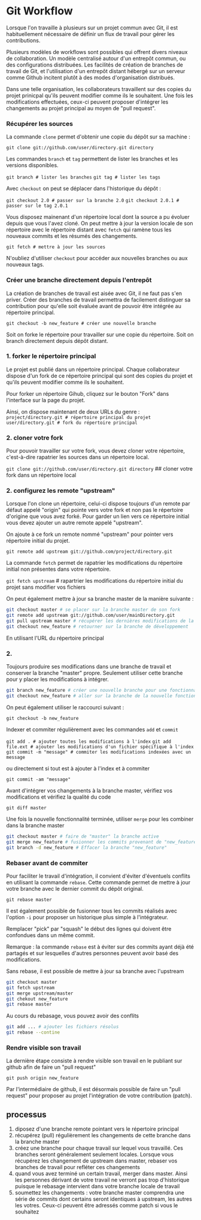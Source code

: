 Git Workflow
============

Lorsque l'on travaille à plusieurs sur un projet commun avec Git, il est habituellement nécessaire de définir un flux de travail pour gérer les contributions.

Plusieurs modèles de workflows sont possibles qui offrent divers niveaux de collaboration. Un modèle centralisé autour d'un entrepôt commun, ou des configurations distribuées. Les facilités de création de branches de travail de Git, et l'utilisation d'un entrepôt distant hébergé sur un serveur comme Github incitent plutôt à des modes d'organisation distribués.

Dans une telle organisation, les collaborateurs travaillent sur des copies du projet prinicpal qu'ils peuvent modifier comme ils le souhaitent. Une fois les modifications effectuées, ceux-ci peuvent proposer d'intégrer les changements au projet principal au moyen de "pull request".


### Récupérer les sources

La commande `clone` permet d'obtenir une copie du dépôt sur sa machine :

`git clone git://github.com/user/directory.git directory`

Les commandes `branch` et `tag` permettent de lister les branches et les versions disponibles.

`git branch # lister les branches`
`git tag # lister les tags`


Avec `checkout` on peut se déplacer dans l'historique du dépôt :

`git checkout 2.0 # passer sur la branche 2.0`
`git checkout 2.0.1 # passer sur le tag 2.0.1`

Vous disposez mainenant d'un répertoire local dont la source a pu évoluer depuis que vous l'avez cloné. On peut mettre à jour la version locale de son répertoire avec le répertoire distant avec `fetch` qui ramène tous les nouveaux commits et les résumés des changements.

`git fetch # mettre à jour les sources`

N'oubliez d'utiliser `checkout` pour accéder aux nouvelles branches ou aux nouveaux tags.

### Créer une branche directement depuis l'entrepôt

La création de branches de travail est aisée avec Git, il ne faut pas s'en priver. Créer des branches de travail permettra de facilement distinguer sa contribution pour qu'elle soit évaluée avant de pouvoir être intégrée au répertoire principal.

`git checkout -b new_feature # créer une nouvelle branche`


Soit on forke le répertoire pour travailler sur une copie du répertoire. Soit on branch directement depuis dépôt distant.


### 1. forker le répertoire principal

Le projet est publié dans un répertoire principal. Chaque collaborateur dispose d'un fork de ce répertoire  principal qui sont des copies du projet et qu'ils peuvent modifier comme ils le souhaitent.

Pour forker un répertoire Gihub, cliquez sur le bouton "Fork" dans l'interface sur la page du projet.

Ainsi, on dispose maintenant de deux URLs du genre :
`project/directory.git # répertoire principal du projet`
`user/directory.git # fork du répertoire principal`

### 2. cloner votre fork

Pour pouvoir travailler sur votre fork, vous devez cloner votre répertoire, c'est-à-dire rapatrier les sources dans un répertoire local.

`git clone git://github.com/user/directory.git directory` ## cloner votre fork dans un répertoire local

### 2. configurez les remote "upstream"

Lorsque l'on clone un répertoire, celui-ci dispose toujours d'un remote par défaut appelé "origin" qui pointe vers votre fork et non pas le répertoire d'origine que vous avez forké. Pour garder un lien vers ce répertoire initial vous devez ajouter un autre remote appelé "upstream".

On ajoute à ce fork un remote nommé "upstream" pour pointer vers répertoire initial du projet.

`git remote add upstream git://github.com/project/directory.git`

La commande `fetch` permet de rapatrier les modifications du répertoire initial non présentes dans votre répertoire.

`git fetch upstream` # rapartrier les modifications du répertoire initial du projet sans modifier vos fichiers

On peut également mettre à jour sa branche master de la manière suivante :

```bash
git checkout master # se placer sur la branche master de son fork
git remote add upstream git://github.com/user/mainDirectory.git
git pull upstream master # récupérer les dernières modifications de la branche principale
git checkout new_feature # retourner sur la branche de développement
```

En utilisant l'URL du répertoire principal


### 2.

Toujours produire ses modifications dans une branche de travail et conserver la branche "master" propre. Seulement utiliser cette branche pour y placer les modifications à intégrer.

```bash
git branch new_feature # créer une nouvelle branche pour une fonctionnalité
git checkout new_feature # aller sur la branche de la nouvelle fonctionnalité
````

On peut également utiliser le raccourci suivant :

`git checkout -b new_feature`

Indexer et commiter régulièrement avec les commandes `add` et `commit`

`git add . # ajouter toutes les modifications à l'index`
`git add file.ext # ajouter les modifications d'un fichier spécifique à l'index`
`git commit -m "message" # commiter les modifications indexées avec un message`

ou directement si tout est à ajouter à l'index et à commiter

`git commit -am "message"`

Avant d'intégrer vos changements à la branche master, vérifiez vos modifications et vérifiez la qualité du code

`git diff master`


Une fois la nouvelle fonctionnalité terminée, utiliser `merge` pour les combiner dans la branche master

```bash
git checkout master # faire de "master" la branche active
git merge new_feature # fusionner les commits provenant de "new_feature" à l'intérieur de "master"
git branch -d new_feature # Effacer la branche "new_feature"

```

### Rebaser avant de commiter

Pour faciliter le travail d'intégration, il convient d'éviter d'éventuels conflits en utilisant la commande `rebase`. Cette commande permet de mettre à jour votre branche avec le dernier commit du dépôt original.

` git rebase master `

Il est également possible de fusionner tous les commits réalisés avec l'option `-i` pour proposer un historique plus simple à l'intégrateur.

Remplacer "pick" par "squash" le début des lignes qui doivent être confondues dans un même commit.

Remarque : la commande `rebase` est à éviter sur des commits ayant déjà été partagés et sur lesquelles d'autres personnes peuvent avoir basé des modifications.

Sans rebase, il est possible de mettre à jour sa branche avec l'upstream

```bash
git checkout master
git fetch upstream
git merge upstream/master
git chekout new_feature
git rebase master
```

Au cours du rebasage, vous pouvez avoir des conflits

```bash
git add ... # ajouter les fichiers résolus
git rebase --contine
```

### Rendre visible son travail

La dernière étape consiste à rendre visible son travail en le publiant sur github afin de faire un "pull request"

` git push origin new_feature `

Par l'intermédiaire de github, il est désormais possible de faire un "pull request" pour proposer au projet l'intégration de votre contribution (patch).

## processus

1. diposez d'une branche remote pointant vers le répertoire principal
2. récupérez (pull) régulièrement les changements de cette branche dans la branche master
3. créez une branche pour chaque travail sur lequel vous travaillé. Ces branches seront généralement seulement locales. Lorsque vous récupérez les changement de upstream dans master, rebaser vos branches de travail pour refléter ces changements
4. quand vous avez terminé un certain travail, merger dans master. Ainsi les personnes dérivant de votre travail ne verront pas trop d'historique puisque le rebasage intervient dans votre branche locale de travail
5. soumettez les changements : votre branche master comprendra une série de commits dont certains seront identiques à upstream, les autres les votres. Ceux-ci peuvent être adressés comme patch si vous le souhaitez
